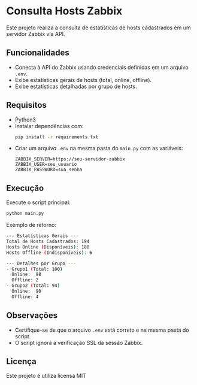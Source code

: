 # Consulta Hosts Zabbix
 
Este projeto realiza a consulta de estatísticas de hosts cadastrados em um servidor Zabbix via API.

## Funcionalidades
- Conecta à API do Zabbix usando credenciais definidas em um arquivo `.env`.
- Exibe estatísticas gerais de hosts (total, online, offline).
- Exibe estatísticas detalhadas por grupo de hosts.

## Requisitos
- Python3
- Instalar dependências com:
  ```bash
  pip install -r requirements.txt
  ```
- Criar um arquivo `.env` na mesma pasta do `main.py` com as variáveis:
  ```env
  ZABBIX_SERVER=https://seu-servidor-zabbix
  ZABBIX_USER=seu_usuario
  ZABBIX_PASSWORD=sua_senha
  ```

## Execução
Execute o script principal:
```bash
python main.py
```
Exemplo de retorno:
```bash
--- Estatísticas Gerais ---
Total de Hosts Cadastrados: 194
Hosts Online (Disponíveis): 188
Hosts Offline (Indisponíveis): 6

--- Detalhes por Grupo ---
- Grupo1 (Total: 100)
  Online:  98
  Offline: 2
- Grupo2 (Total: 94)
  Online:  90
  Offline: 4
```

## Observações
- Certifique-se de que o arquivo `.env` está correto e na mesma pasta do script.
- O script ignora a verificação SSL da sessão Zabbix.

## Licença
Este projeto é utiliza licensa MIT
